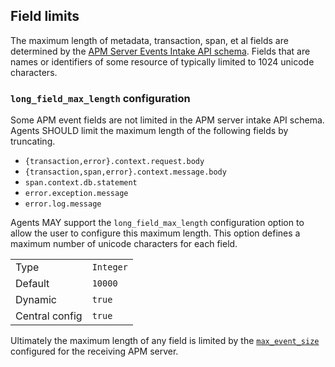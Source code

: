 ## Field limits

The maximum length of metadata, transaction, span, et al fields are determined
by the [APM Server Events Intake API schema](https://www.elastic.co/guide/en/apm/server/current/events-api.html).
Fields that are names or identifiers of some resource of typically limited to
1024 unicode characters.

### `long_field_max_length` configuration

Some APM event fields are not limited in the APM server intake API schema.
Agents SHOULD limit the maximum length of the following fields by truncating.

- `{transaction,error}.context.request.body`
- `{transaction,span,error}.context.message.body`
- `span.context.db.statement`
- `error.exception.message`
- `error.log.message`

Agents MAY support the `long_field_max_length` configuration option to allow
the user to configure this maximum length. This option defines a maximum number
of unicode characters for each field.

|                |   |
|----------------|---|
| Type           | `Integer` |
| Default        | `10000` |
| Dynamic        | `true` |
| Central config | `true` |

Ultimately the maximum length of any field is limited by the [`max_event_size`](https://www.elastic.co/guide/en/apm/server/current/configuration-process.html#max_event_size)
configured for the receiving APM server.
